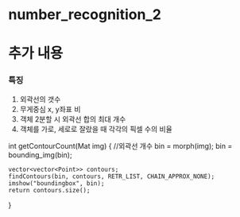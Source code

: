 # number_recognition_2
 
# 추가 내용

### 특징
1. 외곽선의 갯수
2. 무게중심 x, y좌표 비
3. 객체 2분할 시 외곽선 합의 최대 개수
4. 객체를 가로, 세로로 잘랐을 때 각각의 픽셀 수의 비율


int getContourCount(Mat img) {	//외곽선 개수
	bin = morph(img);
	bin = bounding_img(bin);


	vector<vector<Point>> contours;
	findContours(bin, contours, RETR_LIST, CHAIN_APPROX_NONE);
	imshow("boundingbox", bin);
	return contours.size();
}
